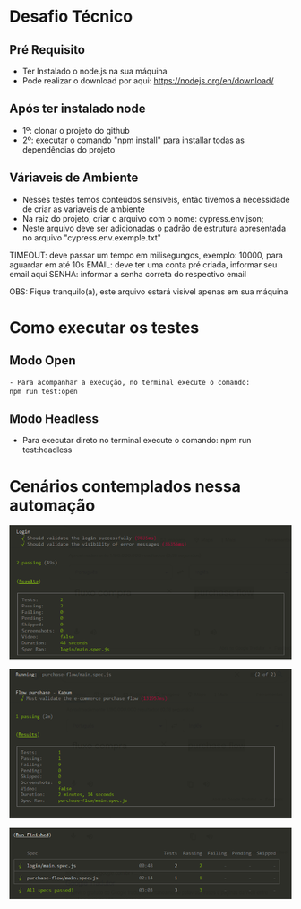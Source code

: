 # Desafio Técnico

## Pré Requisito
 - Ter Instalado o node.js na sua máquina
 - Pode realizar o download por aqui: https://nodejs.org/en/download/

## Após ter instalado node

- 1º: clonar o projeto do github
- 2º: executar o comando "npm install" para installar todas as dependências do projeto

## Váriaveis de Ambiente 
 - Nesses testes temos conteúdos sensiveis, então tivemos a necessidade de criar as variaveis de ambiente
 - Na raiz do projeto, criar o arquivo com o nome: cypress.env.json;
 - Neste arquivo deve ser adicionadas o padrão de estrutura apresentada no arquivo "cypress.env.exemple.txt"

 TIMEOUT: deve passar um tempo em milisegungos, exemplo: 10000, para aguardar em até 10s
 EMAIL: deve ter uma conta pré criada, informar seu email aqui
 SENHA: informar a senha correta do respectivo email

 OBS: Fique tranquilo(a), este arquivo estará visivel apenas em sua máquina 

# Como executar os testes

## Modo Open
    - Para acompanhar a execução, no terminal execute o comando:
    npm run test:open
    

## Modo Headless
- Para executar direto no terminal execute o comando:
    npm run test:headless

# Cenários contemplados nessa automação
![login](./readme-img/login.png)

![flow](./readme-img/flow.png)

![allspecs](./readme-img/allspecs.png)
